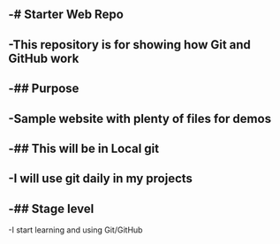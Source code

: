 -# Starter Web Repo
-
-This repository is for showing how Git and GitHub work
-
-## Purpose
-
-Sample website with plenty of files for demos
-
-## This will be in Local git
-
-I will use git daily in my projects
-
-## Stage level
-
-I start learning and using Git/GitHub

